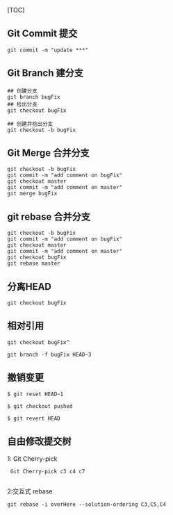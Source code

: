 [TOC]

## Git Commit 提交

```
git commit -m "update ***"
```

## Git Branch 建分支

```
## 创建分支
git branch bugFix
## 检出分支
git checkout bugFix

## 创建并检出分支
git checkout -b bugFix
```

## Git Merge 合并分支

```
git checkout -b bugFix
git commit -m "add comment on bugFix"
git checkout master
git commit -m "add comment on master"
git merge bugFix
```

## git rebase 合并分支

```
git checkout -b bugFix
git commit -m "add comment on bugFix"
git checkout master
git commit -m "add comment on master"
git checkout bugFix
git rebase master
```

## 分离HEAD

```
git checkout bugFix
```
## 相对引用

```
git checkout bugFix^

git branch -f bugFix HEAD~3
```


## 撤销变更

```
$ git reset HEAD~1

$ git checkout pushed

$ git revert HEAD
```
## 自由修改提交树

1: Git Cherry-pick

```
 Git Cherry-pick c3 c4 c7
 
```

2:交互式 rebase

```
git rebase -i overHere --solution-ordering C3,C5,C4
```






